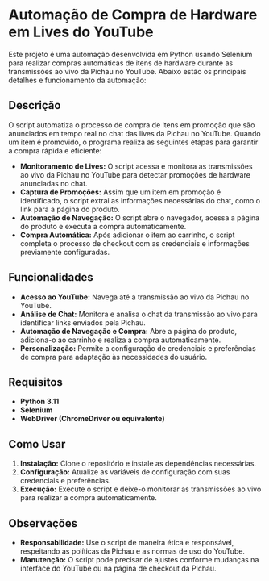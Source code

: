 # **Automação de Compra de Hardware em Lives do YouTube**

Este projeto é uma automação desenvolvida em Python usando Selenium para realizar compras automáticas de itens de hardware durante as transmissões ao vivo da Pichau no YouTube. Abaixo estão os principais detalhes e funcionamento da automação:

## **Descrição**

O script automatiza o processo de compra de itens em promoção que são anunciados em tempo real no chat das lives da Pichau no YouTube. Quando um item é promovido, o programa realiza as seguintes etapas para garantir a compra rápida e eficiente:

- **Monitoramento de Lives:** O script acessa e monitora as transmissões ao vivo da Pichau no YouTube para detectar promoções de hardware anunciadas no chat.
- **Captura de Promoções:** Assim que um item em promoção é identificado, o script extrai as informações necessárias do chat, como o link para a página do produto.
- **Automação de Navegação:** O script abre o navegador, acessa a página do produto e executa a compra automaticamente.
- **Compra Automática:** Após adicionar o item ao carrinho, o script completa o processo de checkout com as credenciais e informações previamente configuradas.

## **Funcionalidades**

- **Acesso ao YouTube:** Navega até a transmissão ao vivo da Pichau no YouTube.
- **Análise de Chat:** Monitora e analisa o chat da transmissão ao vivo para identificar links enviados pela Pichau.
- **Automação de Navegação e Compra:** Abre a página do produto, adiciona-o ao carrinho e realiza a compra automaticamente.
- **Personalização:** Permite a configuração de credenciais e preferências de compra para adaptação às necessidades do usuário.

## **Requisitos**

- **Python 3.11**
- **Selenium**
- **WebDriver (ChromeDriver ou equivalente)**

## **Como Usar**

1. **Instalação:** Clone o repositório e instale as dependências necessárias.
2. **Configuração:** Atualize as variáveis de configuração com suas credenciais e preferências.
3. **Execução:** Execute o script e deixe-o monitorar as transmissões ao vivo para realizar a compra automaticamente.

## **Observações**

- **Responsabilidade:** Use o script de maneira ética e responsável, respeitando as políticas da Pichau e as normas de uso do YouTube.
- **Manutenção:** O script pode precisar de ajustes conforme mudanças na interface do YouTube ou na página de checkout da Pichau.
